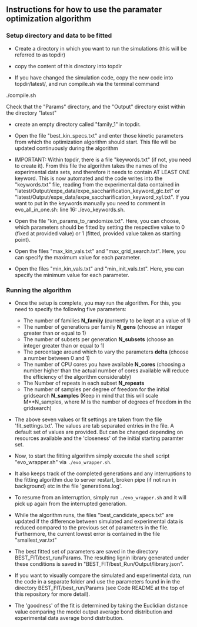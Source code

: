  

## Instructions for how to use the paramater optimization algorithm


### Setup directory and data to be fitted

- Create a directory in which you want to run the simulations (this will be referred to as topdir)

- copy the content of this directory into topdir

- If you have changed the simulation code, copy the new code into topdir/latest/, and run compile.sh via the terminal command

./compile.sh

Check that the "Params" directory, and the "Output" directory exist within the directory "latest"

- create an empty directory called "family_1" in topdir.

- Open the file "best_kin_specs.txt" and enter those kinetic parameters from which the optimization algorithm should start. This file will be updated continuously during the algorithm

- IMPORTANT: Within topdir, there is a file "keywords.txt" (if not, you need to create it). From this file the algorithm takes
the names of the experimental data sets, and therefore it needs to contain AT LEAST ONE keyword. This is now automated and the code writes into the "keywords.txt" file, reading from the experimental data contained in "latest/Output/expe_data/expe_saccharification_keyword_glc.txt" or "latest/Output/expe_data/expe_saccharification_keyword_xyl.txt". If you want to put in the keywords manually you need to comment in evo_all_in_one.sh: line 16: ./evo_keywords.sh.


- Open the file "kin_params_to_randomize.txt". Here, you can choose, which parameters should be fitted by setting the respective value to 0 (fixed at provided value) or 1 (fitted, provided value taken as starting point). 

- Open the files "max_kin_vals.txt" and "max_grid_search.txt". Here, you can specify the maximum value for each parameter.

- Open the files "min_kin_vals.txt" and "min_init_vals.txt". Here, you can specify the minimum value for each parameter.


### Running the algorithm

- Once the setup is complete, you may run the algorithm. For this, you need to specify the following five parameters:

    - The number of families **N_family** (currently to be kept at a value of 1)
    - The number of generations per family **N_gens** (choose an integer greater than or equal to 1)
    - The number of subsets per generation **N_subsets** (choose an integer greater than or equal to 1)
    - The percentage around which to vary the parameters **delta** (choose a number between 0 and 1)
    - The number of CPU cores you have available **N_cores** (choosing a number higher than the actual number of cores available will reduce the efficiency of the algorithm considerably)
    - The Number of repeats in each subset **N_repeats**
    - The number of samples per degree of freedom for the initial gridsearch **N_samples** (Keep in mind that this will scale M**N_samples, where M is the number of degrees of freedom in the gridsearch) 

    
- The above seven values or fit settings are taken from the file 'fit_settings.txt'. The values are tab separated entries in the file. A default set of values are provided. But can be changed depending on resources available and the 'closeness' of the initial starting paramter set.

- Now, to start the fitting algorithm simply execute the shell script "evo_wrapper.sh" via `./evo_wrapper.sh`.

- It also keeps track of the completed generations and any interruptions to the fitting algorithm due to server restart, broken pipe (if not run in background) etc in the file 'generations.log'.

- To resume from an interruption, simply run `./evo_wrapper.sh` and it will pick up again from the interrupted generation.

- While the algorithm runs, the files "best_candidate_specs.txt" are updated if the difference between simulated and experimental data is reduced compared to the previous set of parameters in the file. Furthermore, the current lowest error is contained in the file "smallest_var.txt"

- The best fitted set of parameters are saved in the directory BEST_FIT/best_run/Params. The resulting lignin library generated under these conditions is saved in "BEST_FIT/best_Run/Output/library.json".

- If you want to visually compare the simulated and experimental data, run the code in a separate folder and use the parameters found in in the directory BEST_FIT/best_run/Params (see Code README at the top of this repository for more detail).

- The 'goodness' of the fit is determined by taking the Euclidian distance value comparing the model output average bond distribution and experimental data average bond distribution. 
